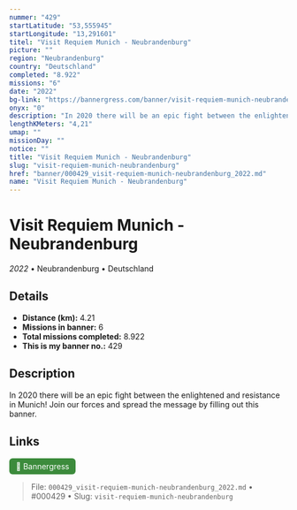 ```yaml
---
nummer: "429"
startLatitude: "53,555945"
startLongitude: "13,291601"
titel: "Visit Requiem Munich - Neubrandenburg"
picture: ""
region: "Neubrandenburg"
country: "Deutschland"
completed: "8.922"
missions: "6"
date: "2022"
bg-link: "https://bannergress.com/banner/visit-requiem-munich-neubrandenburg-0a5c"
onyx: "0"
description: "In 2020 there will be an epic fight between the enlightened and resistance in Munich! Join our forces and spread the message by filling out this banner."
lengthKMeters: "4,21"
umap: ""
missionDay: ""
notice: ""
title: "Visit Requiem Munich - Neubrandenburg"
slug: "visit-requiem-munich-neubrandenburg"
href: "banner/000429_visit-requiem-munich-neubrandenburg_2022.md"
name: "Visit Requiem Munich - Neubrandenburg"
---
```

# Visit Requiem Munich - Neubrandenburg

*2022* • Neubrandenburg • Deutschland





## Details
- **Distance (km):** 4.21
- **Missions in banner:** 6
- **Total missions completed:** 8.922
- **This is my banner no.:** 429



## Description
In 2020 there will be an epic fight between the enlightened and resistance in Munich! Join our forces and spread the message by filling out this banner.



## Links
<a href="https://bannergress.com/banner/visit-requiem-munich-neubrandenburg-0a5c" target="_blank" style="display:inline-block;margin-right:8px;padding:6px 12px;background:#3c8b3c;color:#fff;text-decoration:none;border-radius:6px;">🔗 Bannergress</a>



> File: `000429_visit-requiem-munich-neubrandenburg_2022.md` • #000429 • Slug: `visit-requiem-munich-neubrandenburg`
